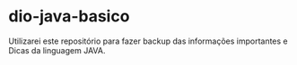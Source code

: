 # dio-java-basico
Utilizarei este repositório para fazer backup das informações importantes e Dicas da linguagem JAVA. 
